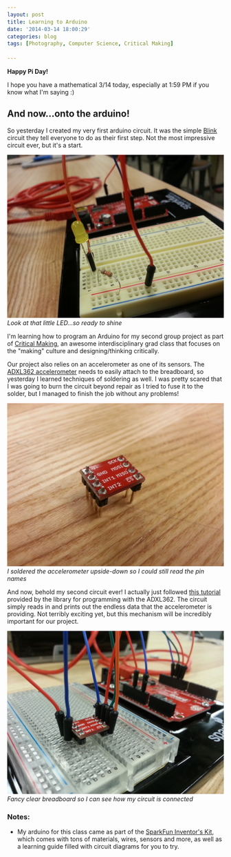 ```yaml
---
layout: post
title: Learning to Arduino
date: '2014-03-14 18:00:29'
categories: blog
tags: [Photography, Computer Science, Critical Making]

---
```


**Happy Pi Day!**

I hope you have a mathematical 3/14 today, especially at 1:59 PM if you know what I'm saying :)

## And now...onto the arduino!

So yesterday I created my very first arduino circuit. It was the simple [Blink](http://arduino.cc/en/tutorial/blink) circuit they tell everyone to do as their first step. Not the most impressive circuit ever, but it's a start.

![My first arduino circuit - making an LED blink](/content/images/2014/Mar/2014_03_13_16_02_57.jpg)
*Look at that little LED...so ready to shine*

I'm learning how to program an Arduino for my second group project as part of [Critical Making](http://make.berkeley.edu/), an awesome interdisciplinary grad class that focuses on the "making" culture and designing/thinking critically.

Our project also relies on an accelerometer as one of its sensors. The [ADXL362 accelerometer](https://www.sparkfun.com/products/11446) needs to easily attach to the breadboard, so yesterday I learned techniques of soldering as well. I was pretty scared that I was going to burn the circuit beyond repair as I tried to fuse it to the solder, but I managed to finish the job without any problems!

![The accelerometer after it has been soldered](/content/images/2014/Mar/2014_03_13_16_03_43.jpg)
*I soldered the accelerometer upside-down so I could still read the pin names*

And now, behold my second circuit ever! I actually just followed [this tutorial](http://ez.analog.com/docs/DOC-2222) provided by the library for programming with the ADXL362. The circuit simply reads in and prints out the endless data that the accelerometer is providing. Not terribly exciting yet, but this mechanism will be incredibly important for our project.

![My second circuit ever - uses an accelerometer](/content/images/2014/Mar/2014_03_13_16_44_41.jpg)
*Fancy clear breadboard so I can see how my circuit is connected*

### Notes:

* My arduino for this class came as part of the [SparkFun Inventor's Kit](https://www.sparkfun.com/products/12001), which comes with tons of materials, wires, sensors and more, as well as a learning guide filled with circuit diagrams for you to try.